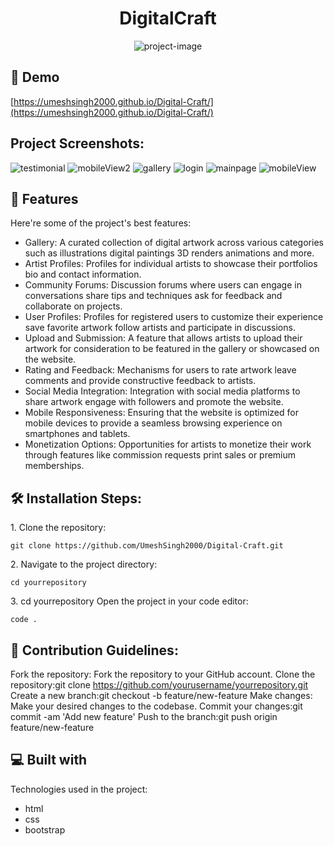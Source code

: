 <h1 align="center" id="title">DigitalCraft</h1>

<p align="center"><img src="https://socialify.git.ci/UmeshSingh2000/Digital-Craft/image?language=1&amp;owner=1&amp;name=1&amp;stargazers=1&amp;theme=Light" alt="project-image"></p>

<h2>🚀 Demo</h2>

[https://umeshsingh2000.github.io/Digital-Craft/](https://umeshsingh2000.github.io/Digital-Craft/)

<h2>Project Screenshots:</h2>

![testimonial](https://github.com/UmeshSingh2000/Digital-Craft/assets/164480488/012037cb-cc7a-43ed-84a0-8d2970f35f41)
![mobileView2](https://github.com/UmeshSingh2000/Digital-Craft/assets/164480488/9315acea-feb2-4a20-9d9d-f982a84bd9c8)
![gallery](https://github.com/UmeshSingh2000/Digital-Craft/assets/164480488/ae65aa7f-fe3d-4b1c-95eb-11e40d259d21)
![login](https://github.com/UmeshSingh2000/Digital-Craft/assets/164480488/9fd5f269-41cb-495c-9122-aeca568d0596)
![mainpage](https://github.com/UmeshSingh2000/Digital-Craft/assets/164480488/eb966c50-faf8-47d1-936d-bc347e1600d4)
![mobileView](https://github.com/UmeshSingh2000/Digital-Craft/assets/164480488/c60babdd-e1b8-4047-803f-ac7226ef8845)

  
  
<h2>🧐 Features</h2>

Here're some of the project's best features:

*   Gallery: A curated collection of digital artwork across various categories such as illustrations digital paintings 3D renders animations and more.
*   Artist Profiles: Profiles for individual artists to showcase their portfolios bio and contact information.
*   Community Forums: Discussion forums where users can engage in conversations share tips and techniques ask for feedback and collaborate on projects.
*   User Profiles: Profiles for registered users to customize their experience save favorite artwork follow artists and participate in discussions.
*   Upload and Submission: A feature that allows artists to upload their artwork for consideration to be featured in the gallery or showcased on the website.
*   Rating and Feedback: Mechanisms for users to rate artwork leave comments and provide constructive feedback to artists.
*   Social Media Integration: Integration with social media platforms to share artwork engage with followers and promote the website.
*   Mobile Responsiveness: Ensuring that the website is optimized for mobile devices to provide a seamless browsing experience on smartphones and tablets.
*   Monetization Options: Opportunities for artists to monetize their work through features like commission requests print sales or premium memberships.

<h2>🛠️ Installation Steps:</h2>

<p>1. Clone the repository:</p>

```
git clone https://github.com/UmeshSingh2000/Digital-Craft.git
```

<p>2. Navigate to the project directory:</p>

```
cd yourrepository
```

<p>3. cd yourrepository Open the project in your code editor:</p>

```
code .
```

<h2>🍰 Contribution Guidelines:</h2>

Fork the repository: Fork the repository to your GitHub account. Clone the repository:git clone https://github.com/yourusername/yourrepository.git Create a new branch:git checkout -b feature/new-feature Make changes: Make your desired changes to the codebase. Commit your changes:git commit -am 'Add new feature' Push to the branch:git push origin feature/new-feature

  
  
<h2>💻 Built with</h2>

Technologies used in the project:

*   html
*   css
*   bootstrap

